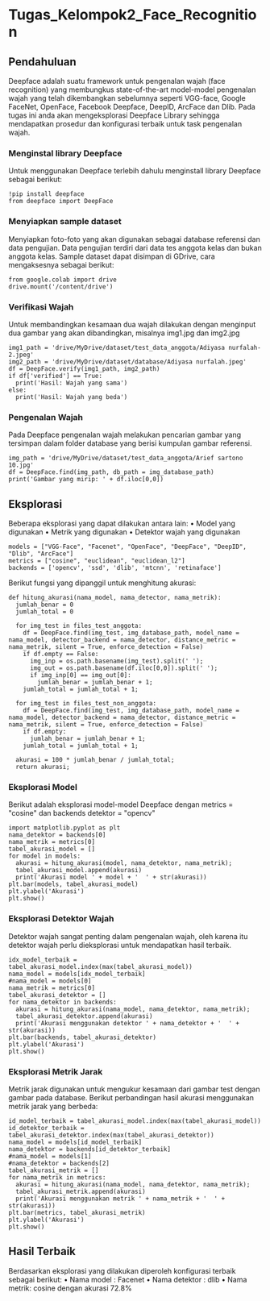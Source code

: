 # Tugas_Kelompok2_Face_Recognition


## Pendahuluan
Deepface adalah suatu framework untuk pengenalan wajah (face recognition) yang membungkus state-of-the-art model-model pengenalan wajah yang telah dikembangkan sebelumnya seperti VGG-face, Google FaceNet, OpenFace, Facebook Deepface, DeepID, ArcFace dan Dlib. Pada tugas ini anda akan mengeksplorasi Deepface Library sehingga mendapatkan prosedur dan konfigurasi terbaik untuk task pengenalan wajah.

### Menginstal library Deepface
Untuk menggunakan Deepface terlebih dahulu menginstall library Deepface sebagai berikut:
```
!pip install deepface
from deepface import DeepFace
```
### Menyiapkan sample dataset
Menyiapkan foto-foto yang akan digunakan sebagai database referensi dan data pengujian. Data pengujian terdiri dari data tes anggota kelas dan bukan anggota kelas. Sample dataset dapat disimpan di GDrive, cara mengaksesnya sebagai berikut:
```
from google.colab import drive
drive.mount('/content/drive')
```
### Verifikasi Wajah
Untuk membandingkan kesamaan dua wajah dilakukan dengan menginput dua gambar yang akan dibandingkan, misalnya img1.jpg dan img2.jpg
```
img1_path = 'drive/MyDrive/dataset/test_data_anggota/Adiyasa nurfalah-2.jpeg'
img2_path = 'drive/MyDrive/dataset/database/Adiyasa nurfalah.jpeg'
df = DeepFace.verify(img1_path, img2_path)
if df['verified'] == True:
  print('Hasil: Wajah yang sama')
else:
  print('Hasil: Wajah yang beda')
```
### Pengenalan Wajah
Pada Deepface pengenalan wajah melakukan pencarian gambar yang tersimpan dalam folder database yang berisi kumpulan gambar referensi.
```
img_path = 'drive/MyDrive/dataset/test_data_anggota/Arief sartono 10.jpg'
df = DeepFace.find(img_path, db_path = img_database_path)
print('Gambar yang mirip: ' + df.iloc[0,0])
```
## Eksplorasi
Beberapa eksplorasi yang dapat dilakukan antara lain:
•	Model yang digunakan
•	Metrik yang digunakan
•	Detektor wajah yang digunakan
```
models = ["VGG-Face", "Facenet", "OpenFace", "DeepFace", "DeepID", "Dlib", "ArcFace"]
metrics = ["cosine", "euclidean", "euclidean_l2"]
backends = ['opencv', 'ssd', 'dlib', 'mtcnn', 'retinaface']
```
Berikut fungsi yang dipanggil untuk menghitung akurasi:
```
def hitung_akurasi(nama_model, nama_detector, nama_metrik):
  jumlah_benar = 0
  jumlah_total = 0

  for img_test in files_test_anggota:
    df = DeepFace.find(img_test, img_database_path, model_name = nama_model, detector_backend = nama_detector, distance_metric = nama_metrik, silent = True, enforce_detection = False)
    if df.empty == False:  
      img_inp = os.path.basename(img_test).split(' ');
      img_out = os.path.basename(df.iloc[0,0]).split(' ');
      if img_inp[0] == img_out[0]:  
        jumlah_benar = jumlah_benar + 1;  
    jumlah_total = jumlah_total + 1; 

  for img_test in files_test_non_anggota:
    df = DeepFace.find(img_test, img_database_path, model_name = nama_model, detector_backend = nama_detector, distance_metric = nama_metrik, silent = True, enforce_detection = False)
    if df.empty:
      jumlah_benar = jumlah_benar + 1; 
    jumlah_total = jumlah_total + 1;
    
  akurasi = 100 * jumlah_benar / jumlah_total;
  return akurasi;
```
### Eksplorasi Model
Berikut adalah eksplorasi model-model Deepface dengan metrics = "cosine" dan backends detektor = "opencv"
```
import matplotlib.pyplot as plt
nama_detektor = backends[0]
nama_metrik = metrics[0]
tabel_akurasi_model = []
for model in models:
  akurasi = hitung_akurasi(model, nama_detektor, nama_metrik);
  tabel_akurasi_model.append(akurasi)
  print('Akurasi model ' + model + '  ' + str(akurasi))
plt.bar(models, tabel_akurasi_model)
plt.ylabel('Akurasi')
plt.show()
```
### Eksplorasi Detektor Wajah
Detektor wajah sangat penting dalam pengenalan wajah, oleh karena itu detektor wajah perlu dieksplorasi untuk mendapatkan hasil terbaik.
```
idx_model_terbaik = tabel_akurasi_model.index(max(tabel_akurasi_model))
nama_model = models[idx_model_terbaik]
#nama_model = models[0]
nama_metrik = metrics[0]
tabel_akurasi_detektor = []
for nama_detektor in backends:
  akurasi = hitung_akurasi(nama_model, nama_detektor, nama_metrik);
  tabel_akurasi_detektor.append(akurasi)
  print('Akurasi menggunakan detektor ' + nama_detektor + '  ' + str(akurasi))
plt.bar(backends, tabel_akurasi_detektor)
plt.ylabel('Akurasi')
plt.show()
```
### Eksplorasi Metrik Jarak
Metrik jarak digunakan untuk mengukur kesamaan dari gambar test dengan gambar pada database. Berikut perbandingan hasil akurasi menggunakan metrik jarak yang berbeda:
```
id_model_terbaik = tabel_akurasi_model.index(max(tabel_akurasi_model))
id_detektor_terbaik = tabel_akurasi_detektor.index(max(tabel_akurasi_detektor))
nama_model = models[id_model_terbaik]
nama_detektor = backends[id_detektor_terbaik]
#nama_model = models[1]
#nama_detektor = backends[2]
tabel_akurasi_metrik = []
for nama_metrik in metrics:
  akurasi = hitung_akurasi(nama_model, nama_detektor, nama_metrik);
  tabel_akurasi_metrik.append(akurasi)
  print('Akurasi menggunakan metrik ' + nama_metrik + '  ' + str(akurasi))
plt.bar(metrics, tabel_akurasi_metrik)
plt.ylabel('Akurasi')
plt.show()
```
## Hasil Terbaik
Berdasarkan eksplorasi yang dilakukan diperoleh konfigurasi terbaik sebagai berikut:
•	Nama model : Facenet
•	Nama detektor : dlib
•	Nama metrik: cosine
dengan akurasi 72.8%
